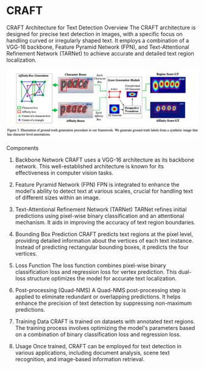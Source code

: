 
# CRAFT 

CRAFT Architecture for Text Detection
Overview
The CRAFT architecture is designed for precise text detection in images, with a specific focus on handling curved or irregularly shaped text. It employs a combination of a VGG-16 backbone, Feature Pyramid Network (FPN), and Text-Attentional Refinement Network (TARNet) to achieve accurate and detailed text region localization.

![CRAFT Architecture](../../img/craft.png)

Components


1. Backbone Network
CRAFT uses a VGG-16 architecture as its backbone network. This well-established architecture is known for its effectiveness in computer vision tasks.

2. Feature Pyramid Network (FPN)
FPN is integrated to enhance the model's ability to detect text at various scales, crucial for handling text of different sizes within an image.


3. Text-Attentional Refinement Network (TARNet)
TARNet refines initial predictions using pixel-wise binary classification and an attentional mechanism. It aids in improving the accuracy of text region boundaries.

4. Bounding Box Prediction
CRAFT predicts text regions at the pixel level, providing detailed information about the vertices of each text instance. Instead of predicting rectangular bounding boxes, it predicts the four vertices.

5. Loss Function
The loss function combines pixel-wise binary classification loss and regression loss for vertex prediction. This dual-loss structure optimizes the model for accurate text localization.

6. Post-processing (Quad-NMS)
A Quad-NMS post-processing step is applied to eliminate redundant or overlapping predictions. It helps enhance the precision of text detection by suppressing non-maximum predictions.

7. Training Data
CRAFT is trained on datasets with annotated text regions. The training process involves optimizing the model's parameters based on a combination of binary classification loss and regression loss.

8. Usage
Once trained, CRAFT can be employed for text detection in various applications, including document analysis, scene text recognition, and image-based information retrieval.
